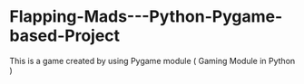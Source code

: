# Flapping-Mads---Python-Pygame-based-Project
This is a game created by using Pygame module ( Gaming Module in Python )

